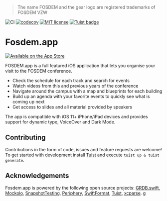 > The name FOSDEM and the gear logo are registered trademarks of FOSDEM VZW

![CI](https://github.com/mttcrsp/fosdem/workflows/CI/badge.svg)
[![codecov](https://codecov.io/gh/mttcrsp/fosdem/branch/main/graph/badge.svg?token=fKaqxmEQC7)](https://codecov.io/gh/mttcrsp/fosdem)
[![MIT license](https://img.shields.io/badge/license-MIT-lightgrey.svg)](https://raw.githubusercontent.com/wikimedia/wikipedia-ios/develop/LICENSE.txt)
[![Tuist badge](https://img.shields.io/badge/Powered%20by-Tuist-blue)](https://tuist.io)

# Fosdem.app

[![Available on the App Store](http://cl.ly/WouG/Download_on_the_App_Store_Badge_US-UK_135x40.svg)](https://itunes.apple.com/it/app/id1513719757)

FOSDEM.app is a full featured iOS application that lets you organise your visit to the FOSDEM conference.

- Check the schedule for each track and search for events
- Watch videos from this and previous years of the conference
- Navigate around the campus with a map and blueprints for each building
- Build up an agenda with your favorite events to quickly see what is coming up next
- Get access to slides and all material provided by speakers

The app is compatible with iOS 11+ iPhone/iPad devices and provides support for dynamic type, VoiceOver and Dark Mode.

## Contributing

Contributions in the form of code, issues and feature requests are welcome! To get started with development install [Tuist](https://tuist.io/docs/commands/up/) and execute `tuist up & tuist generate`.

## Acknowledgements

Fosdem.app is powered by the following open source projects: [GRDB.swift](https://github.com/groue/GRDB.swift), [Mockolo](https://github.com/uber/mockolo), [SnapshotTesting](https://github.com/pointfreeco/swift-snapshot-testing), [Periphery](https://github.com/peripheryapp/periphery), [SwiftFormat](https://github.com/nicklockwood/SwiftFormat), [Tuist](https://github.com/tuist/tuist), [xcparse](https://github.com/ChargePoint/xcparse).
g
